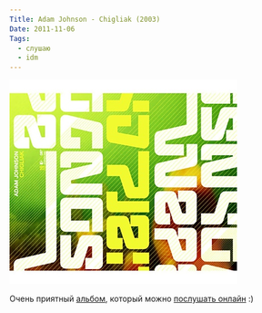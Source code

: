 ```yaml
---
Title: Adam Johnson - Chigliak (2003)
Date: 2011-11-06
Tags:
  - слушаю
  - idm
---
```


![chigliak.jpeg](images/chigliak.jpeg)

Очень приятный [альбом](http://www.discogs.com/Adam-Johnson-Chigliak/release/134843), который можно [послушать онлайн](http://soundcloud.com/rinabasique/sets/adam-johnson-chigliak/)  :)